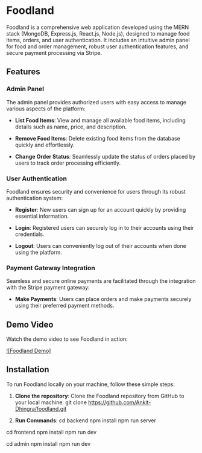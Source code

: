 # Foodland

Foodland is a comprehensive web application developed using the MERN stack (MongoDB, Express.js, React.js, Node.js), designed to manage food items, orders, and user authentication. It includes an intuitive admin panel for food and order management, robust user authentication features, and secure payment processing via Stripe.

## Features

### Admin Panel

The admin panel provides authorized users with easy access to manage various aspects of the platform:

- **List Food Items**: View and manage all available food items, including details such as name, price, and description.

- **Remove Food Items**: Delete existing food items from the database quickly and effortlessly.

- **Change Order Status**: Seamlessly update the status of orders placed by users to track order processing efficiently.

### User Authentication

Foodland ensures security and convenience for users through its robust authentication system:

- **Register**: New users can sign up for an account quickly by providing essential information.

- **Login**: Registered users can securely log in to their accounts using their credentials.

- **Logout**: Users can conveniently log out of their accounts when done using the platform.

### Payment Gateway Integration

Seamless and secure online payments are facilitated through the integration with the Stripe payment gateway:

- **Make Payments**: Users can place orders and make payments securely using their preferred payment methods.

## Demo Video

Watch the demo video to see Foodland in action:

[![Foodland Demo]](https://youtu.be/n27QqPlSz0Y?si=aNOhJc-k5BjoTP6W)
## Installation

To run Foodland locally on your machine, follow these simple steps:

1. **Clone the repository**: Clone the Foodland repository from GitHub to your local machine.
 git clone https://github.com/Ankit-Dhingra/foodland.git

2. **Run Commands**:
 cd backend
 npm install
 npm run server

 cd frontend
 npm install
 npm run dev

 cd admin
 npm install
 npm run dev


